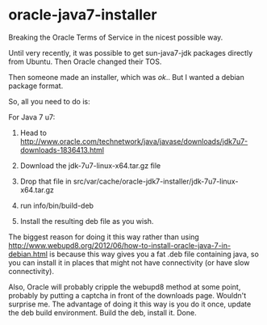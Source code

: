 oracle-java7-installer
======================

Breaking the Oracle Terms of Service in the nicest possible way.

Until very recently, it was possible to get sun-java7-jdk packages directly from Ubuntu.  Then Oracle changed their TOS.

Then someone made an installer, which was *ok*.. But I wanted a debian package format.

So, all you need to do is:

For Java 7 u7:

1. Head to http://www.oracle.com/technetwork/java/javase/downloads/jdk7u7-downloads-1836413.html

2. Download the jdk-7u7-linux-x64.tar.gz file

3. Drop that file in src/var/cache/oracle-jdk7-installer/jdk-7u7-linux-x64.tar.gz

4. run info/bin/build-deb

5. Install the resulting deb file as you wish.

The biggest reason for doing it this way rather than using http://www.webupd8.org/2012/06/how-to-install-oracle-java-7-in-debian.html is because this way gives  you a fat .deb file containing java, so you can install it in places that might not have connectivity (or have slow connectivity).

Also, Oracle will probably cripple the webupd8 method at some point, probably by putting a captcha in front of the downloads page.  Wouldn't surprise me.  The advantage of doing it this way is you do it once, update the deb build environment.  Build the deb, install it.  Done. 